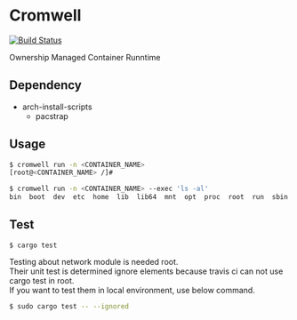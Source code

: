 # Cromwell

[![Build Status](https://travis-ci.org/guni1192/ace.svg?branch=master)](https://travis-ci.org/guni1192/ace)

Ownership Managed Container Runntime

## Dependency

- arch-install-scripts
  - pacstrap

## Usage

```bash
$ cromwell run -n <CONTAINER_NAME>
[root@<CONTAINER_NAME> /]# 
```

```bash
$ cromwell run -n <CONTAINER_NAME> --exec 'ls -al'
bin  boot  dev  etc  home  lib  lib64  mnt  opt  proc  root  run  sbin  srv  sys  tmp  usr  var
```
## Test

```
$ cargo test
```

Testing about network module is needed root.  
Their unit test is determined ignore elements because travis ci can not use cargo test in root.  
If you want to test them in local environment, use below command.  

```bash
$ sudo cargo test -- --ignored
```
